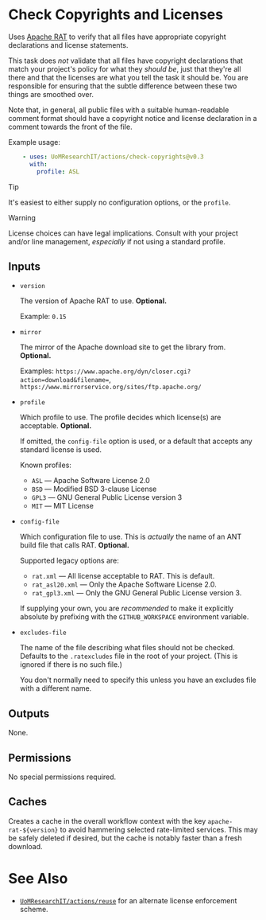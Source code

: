 # Check Copyrights and Licenses

Uses [Apache RAT](https://creadur.apache.org/rat/index.html) to verify that all files have appropriate copyright declarations and license statements.

This task does _not_ validate that all files have copyright declarations that match your project's policy for what they _should be_, just that they're all there and that the licenses are what you tell the task it should be. You are responsible for ensuring that the subtle difference between these two things are smoothed over.

Note that, in general, all public files with a suitable human-readable comment format should have a copyright notice and license declaration in a comment towards the front of the file.

Example usage:

```yml
    - uses: UoMResearchIT/actions/check-copyrights@v0.3
      with:
        profile: ASL
```

> [!TIP]
> It's easiest to either supply no configuration options, or the `profile`.

> [!WARNING]
> License choices can have legal implications. Consult with your project and/or line management, _especially_ if not using a standard profile.

## Inputs

* `version`

    The version of Apache RAT to use. **Optional.**

    Example: `0.15`

* `mirror`

    The mirror of the Apache download site to get the library from. **Optional.**

    Examples: `https://www.apache.org/dyn/closer.cgi?action=download&filename=`,
    `https://www.mirrorservice.org/sites/ftp.apache.org/`

* `profile`

    Which profile to use. The profile decides which license(s) are acceptable. **Optional.**

    If omitted, the `config-file` option is used, or a default that accepts any standard license is used.

    Known profiles:

    * `ASL` &mdash; Apache Software License 2.0
    * `BSD` &mdash; Modified BSD 3-clause License
    * `GPL3` &mdash; GNU General Public License version 3
    * `MIT` &mdash; MIT License

* `config-file`

    Which configuration file to use. This is _actually_ the name of an ANT build file that calls RAT. **Optional.**

    Supported legacy options are:
    * `rat.xml` &mdash; All license acceptable to RAT. This is default.
    * `rat_asl20.xml` &mdash; Only the Apache Software License 2.0.
    * `rat_gpl3.xml` &mdash; Only the GNU General Public License version 3.

    If supplying your own, you are _recommended_ to make it explicitly absolute by prefixing
    with the `GITHUB_WORKSPACE` environment variable.

* `excludes-file`

    The name of the file describing what files should not be checked.
    Defaults to the `.ratexcludes` file in the root of your project. (This is ignored if there is no such file.)

    You don't normally need to specify this unless you have an excludes file with a different name.

## Outputs

None.

## Permissions

No special permissions required.

## Caches

Creates a cache in the overall workflow context with the key `apache-rat-${version}` to avoid hammering selected rate-limited services. This may be safely deleted if desired, but the cache is notably faster than a fresh download.

# See Also

* [`UoMResearchIT/actions/reuse`](../reuse) for an alternate license enforcement scheme.
